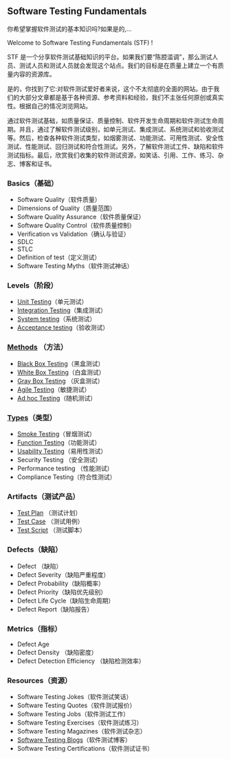 ## Software Testing Fundamentals

你希望掌握软件测试的基本知识吗?如果是的,…

Welcome to Software Testing Fundamentals (STF) !

STF 是一个分享软件测试基础知识的平台。如果我们要“陈腔滥调”，那么测试人员、测试人员和测试人员就会发现这个站点。我们的目标是在质量上建立一个有质量内容的资源库。

是的，你找到了它:对软件测试爱好者来说，这个不太彻底的全面的网站。由于我们的大部分文章都是基于各种资源、参考资料和经验，我们不主张任何原创或真实性。根据自己的情况浏览网站。


通过软件测试基础，如质量保证、质量控制、软件开发生命周期和软件测试生命周期。并且，通过了解软件测试级别，如单元测试、集成测试、系统测试和验收测试等。然后，检查各种软件测试类型，如烟雾测试、功能测试、可用性测试、安全性测试、性能测试、回归测试和符合性测试。另外，了解软件测试工件、缺陷和软件测试指标。最后，欣赏我们收集的软件测试资源，如笑话、引用、工作、练习、杂志、博客和证书。

### Basics（基础）
* Software Quality（软件质量）
* Dimensions of Quality（质量范围）
* Software Quality Assurance（软件质量保证）
* Software Quality Control（软件质量控制）
* Verification vs Validation（确认与验证）
* SDLC
* STLC
* Definition of test（定义测试）
* Software Testing Myths（软件测试神话）

### Levels（阶段）

* [Unit Testing](单元测试.md)（单元测试）
* [Integration Testing](集成测试.md)（集成测试）
* [System testing](系统测试.md)（系统测试）
* [Acceptance testing](验收测试.md)（验收测试）

### [Methods](软件测试方法.md) （方法）

* [Black Box Testing](黑盒测试.md)（黑盒测试）
* [White Box Testing](白盒测试.md)（白盒测试）
* [Gray Box Testing](灰盒测试.md) （灰盒测试）
* [Agile Testing](敏捷测试.md)（敏捷测试）
* [Ad hoc Testing](随机测试.md)（随机测试）

### [Types](软件测试类型.md)（类型）

* [Smoke Testing](冒烟测试.md)（冒烟测试）
* [Function Testing](功能测试.md)（功能测试）
* [Usability Testing](易用性测试.md)（易用性测试）
* Security Testing （安全测试）
* Performance testing （性能测试）
* Compliance Testing（符合性测试）

### Artifacts（测试产品）

* [Test Plan](测试计划.md) （测试计划） 
* [Test Case](测试用例.md) （测试用例）
* [Test Script](测试脚本.md) （测试脚本）

### Defects（缺陷）

* Defect （缺陷）
* Defect Severity（缺陷严重程度）
* Defect Probability（缺陷概率）
* Defect Priority（缺陷优先级别）
* Defect Life Cycle（缺陷生命周期）
* Defect Report（缺陷报告）

### Metrics（指标）

* Defect Age 
* Defect Density （缺陷密度）
* Defect Detection Efficiency （缺陷检测效率）

### Resources（资源）

* Software Testing Jokes（软件测试笑话）
* Software Testing Quotes（软件测试报价）
* Software Testing Jobs（软件测试工作）
* Software Testing Exercises（软件测试练习）
* Software Testing Magazines（软件测试杂志）
* [Software Testing Blogs](软件测试博客.md)（软件测试博客）
* Software Testing Certifications（软件测试证书）
